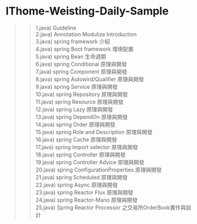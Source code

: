 # IThome-Weisting-Daily-Sample

>> 1.java) Guideline<br/>
>> 2.java) Annotation Modulize Introduction <br/>
>> 3.java) spring framework 介紹 <br/>
>> 4.java) spring Boot framework 環境配置 <br/>
>> 5.java) spring Bean 生命週期 <br/>
>> 6.java) spring Conditional 原理與開發 <br/>
>> 7.java) spring Component 原理與開發 <br/>
>> 8.java) spring Autowird/Qualifier 原理與開發 <br/>
>> 9.java) spring Service 原理與開發 <br/>
>> 10.java) spring Repository 原理與開發 <br/>
>> 11.java) spring Resource 原理與開發 <br/>
>> 12.java) spring Lazy 原理與開發 <br/>
>> 13.java) spring DependOn 原理與開發 <br/>
>> 14.java) spring Order 原理與開發 <br/>
>> 15.java) spring Role and Description 原理與開發 <br/>
>> 16.java) spring Cache 原理與開發 <br/>
>> 17.java) spring Import selector 原理與開發 <br/>
>> 18.java) spring Controller 原理與開發 <br/>
>> 19.java) spring Controller Advice 原理與開發 <br/>
>> 20.java) spring ConfigurationProperties 原理與開發 <br/>
>> 21.java) spring Scheduled 原理與開發 <br/>
>> 22.java) spring Async 原理與開發 <br/>
>> 23.java) spring Reactor Flux 原理與開發 <br/>
>> 24.java) spring Reactor-Mano 原理與開發 <br/>
>> 25.java) Spring Reactor Processor 之交易所OrderBook實作與設計 <br/>
